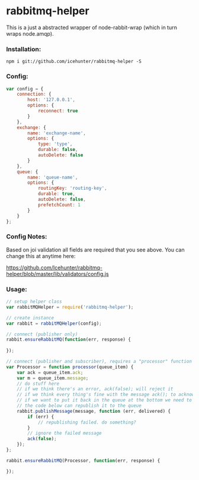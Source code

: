 # rabbitmq-helper

This is a just a abstracted wrapper of node-rabbit-wrap (which in turn wraps node.amqp).

### Installation:
```text
npm i git://github.com/icehunter/rabbitmq-helper -S
```

### Config:

```javascript
var config = {
    connection: {
        host: '127.0.0.1',
        options: {
            reconnect: true
        }
    },
    exchange: {
        name: 'exchange-name',
        options: {
            type: 'type',
            durable: false,
            autoDelete: false
        }
    },
    queue: {
        name: 'queue-name',
        options: {
            routingKey: 'routing-key',
            durable: true,
            autoDelete: false,
            prefetchCount: 1
        }
    }
};
```
### Config Notes:

Based on joi validation all fields are required that you see above. You can change this at anytime here:

https://github.com/Icehunter/rabbitmq-helper/blob/master/lib/validators/config.js

### Usage:

```javascript
// setup helper class
var rabbitMQHelper = require('rabbitmq-helper');

// create instance
var rabbit = rabbitMQHelper(config);

// connect (publisher only)
rabbit.ensureRabbitMQ(function(err, response) {
    
});

// connect (publisher and subscriber), requires a "processor" function
var Processor = function processor(queue_item) {
    var ack = queue_item.ack;
    var m = queue_item.message;
    // do stuff here
    // if we think there's an error, ack(false); will reject it
    // if we think every thing's fine with the message ack(); to acknowledge it
    // if we want to put it back in the queue at the bottom we need to republish it and then ack(false);
    // the code below can republish it to the queue
    rabbit.publishMessage(message, function (err, delivered) {
        if (err) {
            // republishing failed. do something?
        }
        // ignore the failed message
        ack(false);
    });
};

rabbit.ensureRabbitMQ(Processor, function(err, response) {

});
```
